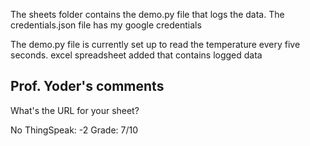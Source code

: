 The sheets folder contains the demo.py file that logs the data.
The credentials.json file has my google credentials

The demo.py file is currently set up to read the temperature every five seconds.
excel spreadsheet added that contains logged data

## Prof. Yoder's comments
What's the URL for your sheet?

No ThingSpeak:  -2
Grade:  7/10


